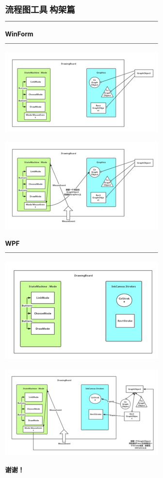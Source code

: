 # 流程图工具 构架篇
---
## WinForm
---
![](https://github.com/triumphalLiu/GithubHomePage/raw/master/slides/cvte2/screenshot/1.png)
---
![](https://github.com/triumphalLiu/GithubHomePage/raw/master/slides/cvte2/screenshot/2.png)
---
## WPF
---
![](https://github.com/triumphalLiu/GithubHomePage/raw/master/slides/cvte2/screenshot/3.png)
---
![](https://github.com/triumphalLiu/GithubHomePage/raw/master/slides/cvte2/screenshot/4.png)
---
## 谢谢！